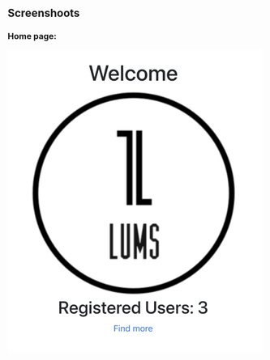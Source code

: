 ## Screenshoots
### Home page: 
![image](https://github.com/ysz951/lums/blob/master/demo_images/main_page.jpg)
